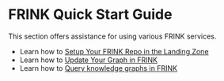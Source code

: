# FRINK Quick Start Guide
This section offers assistance for using various FRINK services.

- Learn how to [Setup Your FRINK Repo in the Landing Zone](upload-to-lakefs.md)
- Learn how to [Update Your Graph in FRINK](update.md)
- Learn how to [Query knowledge graphs in FRINK](query-page.md) 

	
